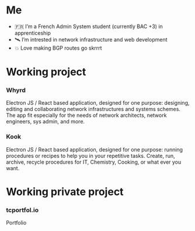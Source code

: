 # Me
- 🇫🇷 I’m a French Admin System student (currently BAC +3) in apprenticeship
- 🛰️ I’m intrested in network infrastructure and web development
- 💥 Love making BGP routes go skrrrt

# Working project

### Whyrd
Electron JS / React based application, designed for one purpose: designing, editing and collaborating network infrastructures and systems schemes. The app fit especially for the needs of network architects, network engineers, sys admin, and more.

### Kook
Electron JS / React based application, designed for one purpose: running procedures or recipes to help you in your repetitive tasks. Create, run, archive, recycle procedures for IT, Chemistry, Cooking, or what ever you want.

# Working private project

### tcportfol.io
Portfolio

<!---
Surffren/Surffren is a ✨ special ✨ repository because its `README.md` (this file) appears on your GitHub profile.
You can click the Preview link to take a look at your changes.
--->
